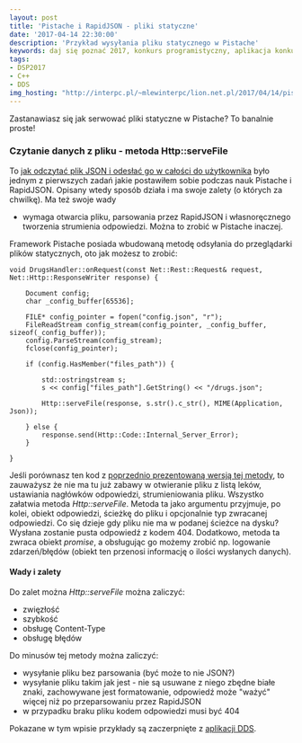 ```yaml
---
layout: post
title: 'Pistache i RapidJSON - pliki statyczne'
date: '2017-04-14 22:30:00'
description: 'Przykład wysyłania pliku statycznego w Pistache'
keywords: daj się poznać 2017, konkurs programistyczny, aplikacja konkursowa, drug dose framework, aplikacja mobilna, pas pediatryczny, dawkowanie leków,  pistache, rapidjson, json
tags:
- DSP2017
- C++
- DDS
img_hosting: "http://interpc.pl/~mlewinterpc/lion.net.pl/2017/04/14/pistache-i-rapidjson-pliki-statyczne/"
---
```


Zastanawiasz się jak serwować pliki statyczne w Pistache? To banalnie proste!

### Czytanie danych z pliku - metoda Http::serveFile

To [jak odczytać plik JSON i odesłać go w całości do użytkownika][1] było jednym z 
pierwszych zadań jakie postawiłem sobie podczas nauk Pistache i RapidJSON. Opisany
wtedy sposób działa i ma swoje zalety (o których za chwilkę). Ma też swoje wady
- wymaga otwarcia pliku, parsowania przez RapidJSON i własnoręcznego tworzenia 
strumienia odpowiedzi. Można to zrobić w Pistache inaczej.

Framework Pistache posiada wbudowaną metodę odsyłania do przeglądarki plików
statycznych, oto jak możesz to zrobić:

```
void DrugsHandler::onRequest(const Net::Rest::Request& request, Net::Http::ResponseWriter response) {
    
    Document config;
    char _config_buffer[65536];
    
    FILE* config_pointer = fopen("config.json", "r");
    FileReadStream config_stream(config_pointer, _config_buffer, sizeof(_config_buffer));
    config.ParseStream(config_stream);
    fclose(config_pointer);
    
    if (config.HasMember("files_path")) {
        
        std::ostringstream s;
        s << config["files_path"].GetString() << "/drugs.json";
        
        Http::serveFile(response, s.str().c_str(), MIME(Application, Json));
            
    } else {
        response.send(Http::Code::Internal_Server_Error);
    }
    
}
```

Jeśli porównasz ten kod z [poprzednio prezentowaną wersją tej metody][1], to 
zauważysz że nie ma tu już zabawy w otwieranie pliku z listą leków, ustawiania
nagłówków odpowiedzi, strumieniowania pliku. Wszystko załatwia metoda 
*Http::serveFile*. Metoda ta jako argumentu przyjmuje, po kolei, obiekt odpowiedzi,
ścieżkę do pliku i opcjonalnie typ zwracanej odpowiedzi. Co się dzieje gdy pliku
nie ma w podanej ścieżce na dysku? Wysłana zostanie pusta odpowiedź z kodem 404.
Dodatkowo, metoda ta zwraca obiekt *promise*, a obsługując go możemy zrobić np. 
logowanie zdarzeń/błędów (obiekt ten przenosi informację o ilości wysłanych danych).

#### Wady i zalety

Do zalet można *Http::serveFile* można zaliczyć:

 * zwięzłość
 * szybkość
 * obsługę Content-Type
 * obsługę błędów

Do minusów tej metody można zaliczyć:

 * wysyłanie pliku bez parsowania (być może to nie JSON?)
 * wysyłanie pliku takim jak jest - nie są usuwane z niego zbędne białe znaki,
zachowywane jest formatowanie, odpowiedź może "ważyć" więcej niż po przeparsowaniu
przez RapidJSON
 * w przypadku braku pliku kodem odpowiedzi musi być 404

Pokazane w tym wpisie przykłady są zaczerpnięte z [aplikacji DDS][2].

[1]: /2017/03/30/pistache-i-rapidjson-czytanie-danych-z-pliku.html
[2]: https://github.com/maciejlew/drug-dose-server

